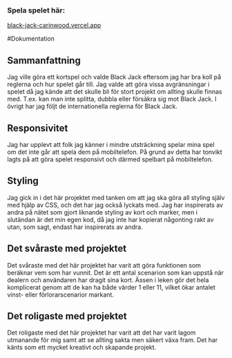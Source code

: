 ### Spela spelet här: 

[black-jack-carinwood.vercel.app](http://black-jack-carinwood.vercel.app)

#Dokumentation

## Sammanfattning

Jag ville göra ett kortspel och valde Black Jack eftersom jag har bra koll på reglerna och hur spelet går till. Jag valde att göra vissa avgränsningar i spelet då jag kände att det skulle bli för stort projekt om allting skulle finnas med. T.ex. kan man inte splitta, dubbla eller försäkra sig mot Black Jack. I övrigt har jag följt de internationella reglerna för Black Jack.

## Responsivitet

Jag har upplevt att folk jag känner i mindre utsträckning spelar mina spel om det inte går att spela dem på mobiltelefon. På grund av detta har tonvikt lagts på att göra spelet responsivt och därmed spelbart på mobiltelefon.

## Styling

Jag gick in i det här projektet med tanken om att jag ska göra all styling själv med hjälp av CSS, och det har jag också lyckats med. Jag har inspirerats av andra på nätet som gjort liknande styling av kort och marker, men i slutändan är det min egen kod, då jag inte har kopierat någonting rakt av utan, som sagt, endast har inspirerats av andra.

## Det svåraste med projektet

Det svåraste med det här projektet har varit att göra funktionen som beräknar vem som har vunnit. Det är ett antal scenarion som kan uppstå när dealern och användaren har dragit sina kort. Ässen i leken gör det hela komplicerat genom att de kan ha både värder 1 eller 11, vilket ökar antalet vinst- eller förlorarscenarior markant.

## Det roligaste med projektet

Det roligaste med det här projektet har varit att det har varit lagom utmanande för mig samt att se allting sakta men säkert växa fram. Det har känts som ett mycket kreativt och skapande projekt.